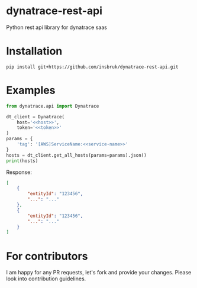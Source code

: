 # dynatrace-rest-api
Python rest api library for dynatrace saas

# Installation
```
pip install git+https://github.com/insbruk/dynatrace-rest-api.git
```

# Examples 
```python
from dynatrace.api import Dynatrace

dt_client = Dynatrace(
    host='<<host>>',
    token='<<token>>'
)
params = {
    'tag': '[AWS]ServiceName:<<service-name>>'
}
hosts = dt_client.get_all_hosts(params=params).json()
print(hosts)
```
Response:
```json
[
    {
        "entityId": "123456",
        "...": "..."
    },
    {
        "entityId": "123456",
        "...": "..."
    }
]
```

# For contributors
I am happy for any PR requests, let's fork and provide your changes.
Please look into contribution guidelines.
